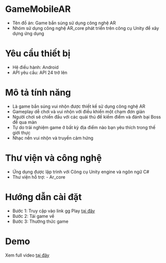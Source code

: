 # GameMobileAR
- Tên đồ án: Game bắn súng sử dụng công nghệ AR
- Nhóm sử dụng công nghệ AR_core phát triển trên công cụ Unity để xây dựng ứng dụng
# Yêu cầu thiết bị
- Hệ điều hành: Android
- API yêu cầu: API 24 trở lên
# Mô tả tính năng
- Là game bắn súng vui nhộn được thiết kế sử dụng công nghệ AR
- Gameplay dễ chơi và vui nhộn với điều khiển một chạm đơn giản
- Người chơi sẽ chiến đấu với các quái thú để kiếm điểm và đánh bại Boss để qua màn
- Tự do trải nghiệm game ở bất kỳ địa điểm nào bạn yêu thích trong thế giới thực
- Nhạc nền vui nhộn và truyền cảm hứng
# Thư viện và công nghệ
- Ứng dụng được lập trình với Công cụ Unity engine và ngôn ngữ C#
- Thư viện hỗ trợ:
      - Ar_core
# Hướng dẫn cài đặt
- Bước 1: Truy cập vào link gg Play [tại đây](https://play.google.com/store/apps/details?id=com.DefaultCompany.gunar&)
- Bước 2: Tải game về
- Bước 3: Thưởng thức game
# Demo
Xem full video [tại đây](https://youtu.be/l6n9TetyQBk)
